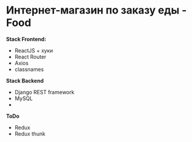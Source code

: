 # Интернет-магазин по заказу еды - Food





**Stack Frontend:**

- ReactJS + хуки
- React Router
- Axios
- classnames


**Stack Backend**
- Django REST framework
- MySQL
- 


**ToDo**

- Redux
- Redux thunk